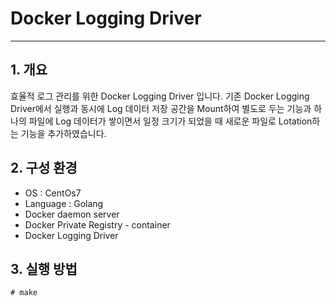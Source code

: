 # Docker Logging Driver
-------------
## 1. 개요
효율적 로그 관리를 위한 Docker Logging Driver 입니다. 기존 Docker Logging Driver에서 실행과 동시에 Log 데이터 저장 공간을 Mount하여 별도로 두는 기능과 하나의 파일에 Log 데이터가 쌓이면서 일정 크기가 되었을 때 새로운 파일로 Lotation하는 기능을 추가하였습니다. 

## 2. 구성 환경 
* OS : CentOs7
* Language : Golang
* Docker daemon server 
* Docker Private Registry - container
* Docker Logging Driver

## 3. 실행 방법
```
# make 
```



